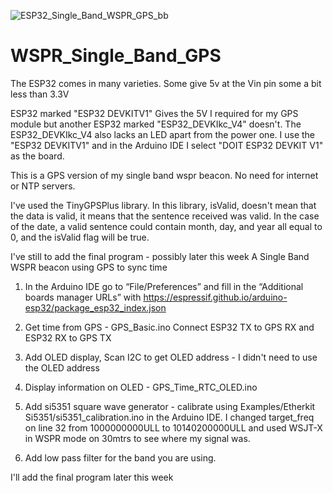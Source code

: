 

![ESP32_Single_Band_WSPR_GPS_bb](https://github.com/mm5agm/WSPR_Single_Band_GPS/assets/26571503/f35b96cd-5774-45d3-bf09-22ae6d47d925)


# WSPR_Single_Band_GPS
The ESP32 comes in many varieties. Some give 5v at the Vin pin some a bit less than 3.3V

ESP32 marked "ESP32 DEVKITV1" Gives the 5V I required for my GPS module but another ESP32 marked "ESP32_DEVKIkc_V4" doesn't. The ESP32_DEVKIkc_V4 also lacks an LED apart from the power one. I use the "ESP32 DEVKITV1" and in the Arduino IDE I select "DOIT ESP32 DEVKIT V1" as the board.

This is a GPS version of my single band wspr beacon. No need for internet or NTP servers.

I've used the TinyGPSPlus library. In this library, isValid, doesn't mean that the data is valid, it means that the sentence received was valid. In the case of the date, a valid sentence could contain month, day, and year all equal to 0, and the isValid flag will be true.

I've still to add the final program - possibly later this week
 A Single Band WSPR beacon using GPS to sync time
 
 1. In the Arduino IDE go to “File/Preferences” and fill in the “Additional boards manager URLs” with https://espressif.github.io/arduino-esp32/package_esp32_index.json

2. Get time from GPS - GPS_Basic.ino Connect ESP32 TX to GPS RX and ESP32 RX to GPS TX

3. Add OLED display, Scan I2C to get OLED address - I didn't need to use the OLED address

4. Display information on OLED - GPS_Time_RTC_OLED.ino

5. Add si5351 square wave generator - calibrate using Examples/Etherkit Si5351/si5351_calibration.ino in the Arduino IDE. I changed target_freq on line 32 from 1000000000ULL to 10140200000ULL and used WSJT-X in WSPR mode on 30mtrs to see where my signal was.

6. Add low pass filter for the band you are using.

I'll add the final program later this week
